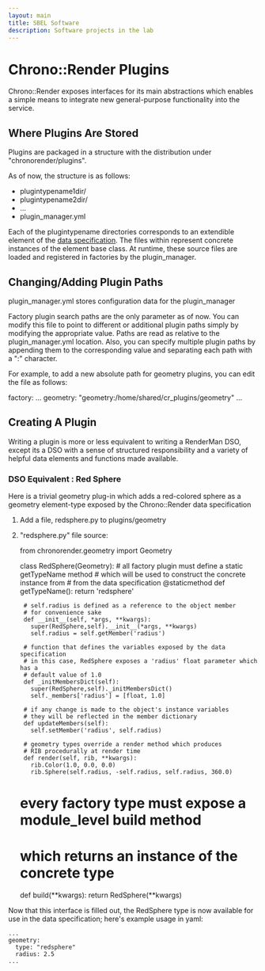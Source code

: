 ```yaml
--- 
layout: main 
title: SBEL Software 
description: Software projects in the lab
---
```


Chrono::Render Plugins
=====================

Chrono::Render exposes interfaces for its main abstractions which enables a simple means to integrate new general-purpose functionality into the service.

Where Plugins Are Stored
-----------------------

Plugins are packaged in a structure with the distribution under "chronorender/plugins".

As of now, the structure is as follows:

* plugintypename1dir/
* plugintypename2dir/
* ...
* plugin_manager.yml

Each of the plugintypename directories corresponds to an extendible element of the [data specification](spec/index.html).  The files within represent concrete instances of the element base class.  At runtime, these source files are loaded and registered in factories by the plugin_manager.

Changing/Adding Plugin Paths
----------------------------

plugin_manager.yml stores configuration data for the plugin_manager

Factory plugin search paths are the only parameter as of now.  You can modify this file to point to different or additional plugin paths simply by modifying the appropriate value.  Paths are read as relative to the plugin_manager.yml location. Also, you can specify multiple plugin paths by appending them to the corresponding value and separating each path with a ":" character.

For example, to add a new absolute path for geometry plugins, you can edit the file as follows:

factory:
  ...
  geometry: "geometry:/home/shared/cr_plugins/geometry"
  ...

Creating A Plugin
----------------

Writing a plugin is more or less equivalent to writing a RenderMan DSO, except its a DSO with a sense of structured responsibility and a variety of helpful data elements and functions made available.

### DSO Equivalent : Red Sphere ###

Here is a trivial geometry plug-in which adds a red-colored sphere as a geometry element-type exposed by the Chrono::Render data specification

1) Add a file, redsphere.py to plugins/geometry

2) "redsphere.py" file source:

    from chronorender.geometry import Geometry

    class RedSphere(Geometry):
        # all factory plugin must define a static getTypeName method
        # which will be used to construct the concrete instance from
        # from the data specification
        @staticmethod
        def getTypeName():
          return 'redsphere'

        # self.radius is defined as a reference to the object member
        # for convenience sake
        def __init__(self, *args, **kwargs):
          super(RedSphere,self).__init__(*args, **kwargs)
          self.radius = self.getMember('radius')

        # function that defines the variables exposed by the data specification
        # in this case, RedSphere exposes a 'radius' float parameter which has a
        # default value of 1.0
        def _initMembersDict(self):
          super(RedSphere,self)._initMembersDict()
          self._members['radius'] = [float, 1.0]

        # if any change is made to the object's instance variables
        # they will be reflected in the member dictionary
        def updateMembers(self):
          self.setMember('radius', self.radius)

        # geometry types override a render method which produces 
        # RIB procedurally at render time
        def render(self, rib, **kwargs):
          rib.Color(1.0, 0.0, 0.0)
          rib.Sphere(self.radius, -self.radius, self.radius, 360.0) 

    # every factory type must expose a module_level build method
    # which returns an instance of the concrete type
    def build(**kwargs):
      return RedSphere(**kwargs)
      

Now that this interface is filled out, the RedSphere type is now available for use in the data specification; here's example usage in yaml:

    ...
    geometry:
      type: "redsphere"
      radius: 2.5
    ...

